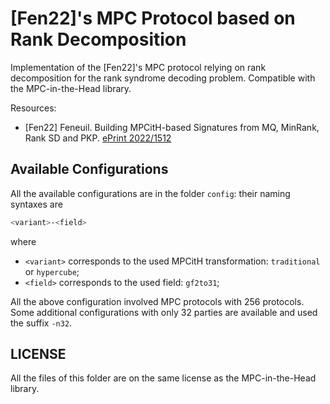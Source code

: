 # [Fen22]'s MPC Protocol based on Rank Decomposition

Implementation of the [Fen22]'s MPC protocol relying on rank decomposition for the rank syndrome decoding problem. Compatible with the MPC-in-the-Head library.

Resources:
 * [Fen22] Feneuil. Building MPCitH-based Signatures from MQ, MinRank, Rank SD and PKP. [ePrint 2022/1512](https://eprint.iacr.org/2022/1512)

## Available Configurations

All the available configurations are in the folder `config`: their naming syntaxes are
```bash
<variant>-<field>
```
where
 * `<variant>` corresponds to the used MPCitH transformation: `traditional` or `hypercube`;
 * `<field>` corresponds to the used field: `gf2to31`;

All the above configuration involved MPC protocols with 256 protocols. Some additional configurations with only 32 parties are available and used the suffix `-n32`.

## LICENSE

All the files of this folder are on the same license as the MPC-in-the-Head library.

